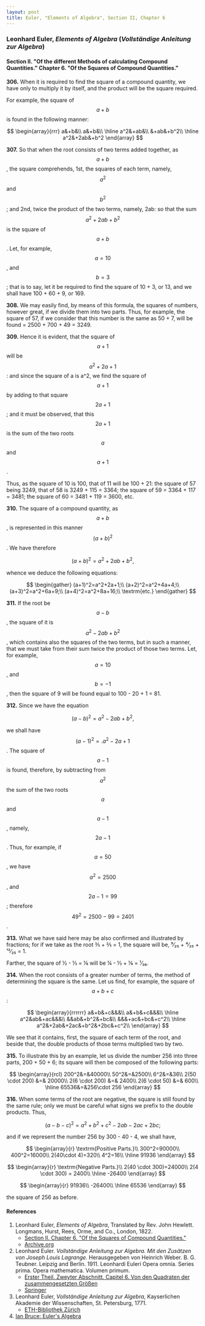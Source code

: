 ```yaml
---
layout: post
title: Euler, "Elements of Algebra", Section II, Chapter 6
---
```


### Leonhard Euler, *Elements of Algebra* (*Vollständige Anleitung zur Algebra*)

#### Section II. "Of the different Methods of calculating Compound Quantities." Chapter 6. "Of the Squares of Compound Quantities."

**306.** When it is required to find the square of a compound quantity, we have only
to multiply it by itself, and the product will be the square required.

For example, the square of $$a + b$$ is found in the following
manner:

$$
\begin{array}{rrr}
a&+b&\\
a&+b&\\
\hline
a^2&+ab&\\
&+ab&+b^2\\
\hline
a^2&+2ab&+b^2
\end{array}
$$

**307.** So that when the root consists of two terms added
together, as $$a + b$$, the square comprehends, 1st, the squares
of each term, namely, $$a^2$$ and $$b^2$$; and 2nd, twice the product of the
two terms, namely, 2ab: so that the sum $$a^2+2ab+b^2$$
is the square of $$a+b$$. Let, for example, $$a=10$$,
and $$b=3$$; that is to say, let it be required to find the square
of 10 + 3, or 13, and we shall have 100 + 60 + 9, or 169.

**308.** We may easily find, by means of this formula, the
squares of numbers, however great, if we divide them into
two parts. Thus, for example, the square of 57, if we consider that this number
is the same as 50 + 7, will be found = 2500 + 700 + 49 = 3249.

**309.** Hence it is evident, that the square of $$a + 1$$ will be
$$a^2+2a+1$$: and since the square of a is a^2, we find the
square of $$a+1$$ by adding to that square $$2a+1$$; and it
must be observed, that this $$2a+1$$ is the sum of the two
roots $$a$$ and $$a+1$$.

Thus, as the square of 10 is 100, that of 11 will be 100 + 21:
the square of 57 being 3249, that of 58 is 3249 + 115 = 3364; the square of
59 = 3364 + 117 = 3481; the square of 60 = 3481 + 119 = 3600, etc.

**310.** The square of a compound quantity, as $$a + b$$, is
represented in this manner $$(a+b)^2$$. We have therefore

$$(a+b)^2=a^2+2ab+b^2,$$

whence we deduce the following equations:

$$
\begin{gather}
(a+1)^2=a^2+2a+1;\\
(a+2)^2=a^2+4a+4;\\
(a+3)^2=a^2+6a+9;\\
(a+4)^2=a^2+8a+16;\\
\textrm{etc.}
\end{gather}
$$

**311.** If the root be $$a - b$$, the square of it is
$$a^2 - 2ab + b^2$$, which contains also the squares of the two terms, but in
such a manner, that we must take from their sum twice the
product of those two terms. Let, for example, $$a = 10$$, and
$$b = - 1$$, then the square of 9 will be found equal to
100 - 20 + 1 = 81.

**312.** Since we have the equation

$$(a-b)^2=a^2-2ab+b^2,$$

we shall have $$(a - 1)^2 =. a^2 - 2a + 1$$. The square of
$$a - 1$$ is found, therefore, by subtracting from $$a^2$$ the sum of
the two roots $$a$$ and $$a - 1$$, namely, $$2a - 1$$. Thus, for
example, if $$a = 50$$, we have $$a^2 = 2500$$, and $$2a - 1 = 99$$;
therefore $$49^2 = 2500 - 99 = 2401$$.

**313.** What we have said here may be also confirmed and
illustrated by fractions; for if we take as the root
⅗ + ⅖ = 1, the square will be, ⁹⁄₂₅ + ⁴⁄₂₅ + ¹²⁄₂₅ = 1.

Farther, the square of ½ - ⅓ = ⅙ will be
¼ - ⅓ + ⅑ = ¹⁄₃₆.

**314.** When the root consists of a greater number of terms,
the method of determining the square is the same. Let us
find, for example, the square of $$a + b + c$$:

$$
\begin{array}{rrrrrr}
a&+b&+c&&&\\
a&+b&+c&&&\\
\hline
a^2&ab&+ac&&&\\
&&ab&+b^2&+bc&\\
&&&+ac&+bc&+c^2\\
\hline
a^2&+2ab&+2ac&+b^2&+2bc&+c^2\\
\end{array}
$$

We see that it contains, first, the square of each term of
the root, and beside that, the double products of those terms
multiplied two by two.


**315.** To illustrate this by an example, let us divide the
number 256 into three parts, 200 + 50 + 6; its square
will then be composed of the following parts:

$$
\begin{array}{rcl}
200^2&=&40000\\
50^2&=&2500\\
6^2&=&36\\
2(50 \cdot 200) &=& 20000\\
2(6 \cdot 200) &=& 2400\\
2(6 \cdot 50) &=& 600\\
\hline
65536&=&256\cdot 256
\end{array}
$$

**316.** When some terms of the root are negative, the
square is still found by the same rule; only we must be
careful what signs we prefix to the double products. Thus,

$$(a-b-c)^2 = a^2 + b^2 + c^2 - 2ab - 2ac + 2bc;$$

and if
we represent the number 256 by 300 - 40 - 4, we shall
have,

$$
\begin{array}{r}
\textrm{Positive Parts.}\\
300^2=90000\\
400^2=16000\\
2(40\cdot 4)=320\\
4^2=16\\
\hline
91936
\end{array}
$$

$$
\begin{array}{r}
\textrm{Negative Parts.}\\
2(40 \cdot 300)=24000\\
2(4 \cdot 300) = 2400\\
\hline
-26400
\end{array}
$$

$$
\begin{array}{r}
91936\\
-26400\\
\hline
65536
\end{array}
$$

the square of 256 as before.



#### References

1. Leonhard Euler, *Elements of Algebra*, Translated by Rev. John Hewlett. Longmans, Hurst, Rees, Orme, and Co., London, 1822.
    - [Section II. Chapter 6. "Of the Squares of Compound Quantities."](/assets/euler/en/II-6.pdf)
    - [Archive.org](https://archive.org/details/elementsofalgebr00euleuoft/)
2. Leonhard Euler. *Vollständige Anleitung zur Algebra. Mit den Zusätzen von Joseph Louis Lagrange.* Herausgegeben von Heinrich Weber. B. G. Teubner. Leipzig and Berlin. 1911. Leonhardi Euleri Opera omnia. Series prima. Opera mathematica. Volumen primum.
    - [Erster Theil. Zweyter Abschnitt. Capitel 6. Von den Quadraten der zusammengesetzten Größen](/assets/euler/de/I-II-6.pdf)
    - [Springer](https://link.springer.com/book/9783764314002)
3. Leonhard Euler, *Vollständige Anleitung zur Algebra*, Kayserlichen Akademie der Wissenschaften, St. Petersburg, 1771.
    - [ETH-Bibliothek Zürich](https://doi.org/10.3931/e-rara-9093)
4. [Ian Bruce: Euler's Algebra](https://www.17centurymaths.com/contents/euleralgebra.htm)
